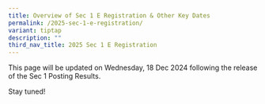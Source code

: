 ```yaml
---
title: Overview of Sec 1 E Registration & Other Key Dates
permalink: /2025-sec-1-e-registration/
variant: tiptap
description: ""
third_nav_title: 2025 Sec 1 E Registration
---
```

<p>This page will be updated on Wednesday, 18 Dec 2024 following the release
of the Sec 1 Posting Results.</p>
<p>Stay tuned!</p>
<p></p>